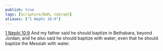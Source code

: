 ```yaml
---
publish: true
tags: [Scripture/BoM, noGraph]
aliases: ["1 Nephi 10:9"]
---
```

[1 Nephi 10:9](https://churchofjesuschrist.org/study/scriptures/bofm/1-ne/10?lang=eng&id=p9#p9) And my father said he should baptize in Bethabara, beyond Jordan; and he also said he should baptize with water; even that he should baptize the Messiah with water.
